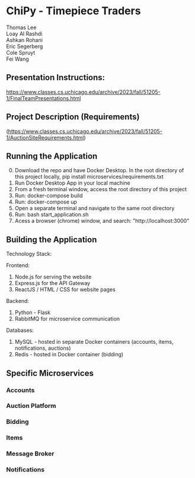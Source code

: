 # ChiPy - Timepiece Traders

Thomas Lee  <br>
Loay Al Rashdi  <br> 
Ashkan Rohani   <br>
Eric Segerberg  <br> 
Cole Spruyt   <br>
Fei Wang   <br>

## Presentation Instructions:
https://www.classes.cs.uchicago.edu/archive/2023/fall/51205-1/FinalTeamPresentations.html

## Project Description (Requirements)
(https://www.classes.cs.uchicago.edu/archive/2023/fall/51205-1/AuctionSiteRequirements.html)

## Running the Application
0. Download the repo and have Docker Desktop. In the root directory of this project locally, pip install microservices/requirements.txt
1. Run Docker Desktop App in your local machine
2. From a fresh terminal window, access the root directory of this project
3. Run: docker-compose build
4. Run: docker-compose up
5. Open a separate terminal and navigate to the same root directory
6. Run: bash start_application.sh
7. Acess a browser (chrome) window, and search: "http://localhost:3000"

## Building the Application

Technology Stack:

Frontend:
1. Node.js for serving the website
2. Express.js for the API Gateway
3. ReactJS / HTML / CSS for website pages

Backend:
1. Python - Flask
2. RabbitMQ for microservice communication

Databases:
1. MySQL - hosted in separate Docker containers (accounts, items, notifications, auctions)
2. Redis - hosted in Docker container (bidding)


## Specific Microservices
### Accounts


### Auction Platform


### Bidding


### Items


### Message Broker


### Notifications


